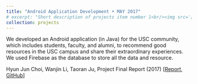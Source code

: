 ```yaml
---
title: "Android Application Development • MAY 2017"
# excerpt: "Short description of projects item number 1<br/><img src='/images/500x300.png'>"
collection: projects
---
```


We developed an Android application (in Java) for the USC community, which includes students, faculty, and alumni, to recommend good resources in the USC campus and share their extraordinary experiences. We used Firebase as the database to store all the data and resource.

Hyun Jun Choi, Wanjin Li, Taoran Ju, Project Final Report (2017) [[Report](https://github.com/HyunjunA/INF551Fall17/blob/master/Final%20report/INF%20551%20Report.pdf), [GitHub](https://github.com/HyunjunA/INF551Fall17)]
